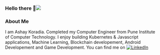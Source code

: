 ### Hello there 👋![](.png)
###  About Me
I am Ashay Koradia. Completed my Computer Engineer from Pune Institute of Computer Technology. I enjoy building Kubernetes & Javascript applications, Machine Learning, Blockchain developement, Android Developement and Game Development. You can find me on [![LinkedIn][2.1]][2]

[2.1]: https://icons.iconarchive.com/icons/danleech/simple/16/linkedin-icon.png
[2]: https://www.linkedin.com/in/ashay-koradia-b6192b10b/
